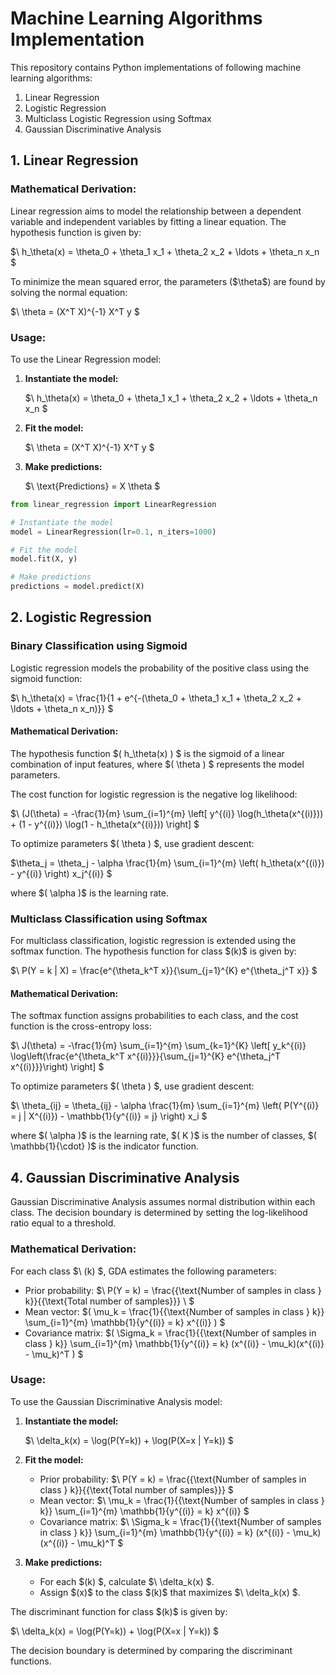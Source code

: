 # Machine Learning Algorithms Implementation

This repository contains Python implementations of following machine learning algorithms:

1. Linear Regression
2. Logistic Regression
3. Multiclass Logistic Regression using Softmax
4. Gaussian Discriminative Analysis

## 1. Linear Regression

### Mathematical Derivation:

Linear regression aims to model the relationship between a dependent variable and independent variables by fitting a linear equation. The hypothesis function is given by:

$\ h_\theta(x) = \theta_0 + \theta_1 x_1 + \theta_2 x_2 + \ldots + \theta_n x_n \$

To minimize the mean squared error, the parameters ($\theta\$) are found by solving the normal equation:

$\ \theta = (X^T X)^{-1} X^T y \$

### Usage:

To use the Linear Regression model:

1. **Instantiate the model:**

    $\ h_\theta(x) = \theta_0 + \theta_1 x_1 + \theta_2 x_2 + \ldots + \theta_n x_n \$

2. **Fit the model:**

    $\ \theta = (X^T X)^{-1} X^T y \$

3. **Make predictions:**

    $\ \text{Predictions} = X \theta \$

```python
from linear_regression import LinearRegression

# Instantiate the model
model = LinearRegression(lr=0.1, n_iters=1000)

# Fit the model
model.fit(X, y)

# Make predictions
predictions = model.predict(X)
```


## 2. Logistic Regression

### Binary Classification using Sigmoid

Logistic regression models the probability of the positive class using the sigmoid function:

$\ h_\theta(x) = \frac{1}{1 + e^{-(\theta_0 + \theta_1 x_1 + \theta_2 x_2 + \ldots + \theta_n x_n)}} \$

#### Mathematical Derivation:

The hypothesis function $\( h_\theta(x) \) \$ is the sigmoid of a linear combination of input features, where $\( \theta \) \$ represents the model parameters.

The cost function for logistic regression is the negative log likelihood:

$\ (J(\theta) = -\frac{1}{m} \sum_{i=1}^{m} \left[ y^{(i)} \log(h_\theta(x^{(i)})) + (1 - y^{(i)}) \log(1 - h_\theta(x^{(i)})) \right] \$

To optimize parameters $\( \theta \) \$, use gradient descent:

$\theta_j = \theta_j - \alpha \frac{1}{m} \sum_{i=1}^{m} \left( h_\theta(x^{(i)}) - y^{(i)} \right) x_j^{(i)} \$

where $\( \alpha \)\$ is the learning rate.


### Multiclass Classification using Softmax

For multiclass classification, logistic regression is extended using the softmax function. The hypothesis function for class $\(k\)\$ is given by:

$\ P(Y = k | X) = \frac{e^{\theta_k^T x}}{\sum_{j=1}^{K} e^{\theta_j^T x}} \$

#### Mathematical Derivation:

The softmax function assigns probabilities to each class, and the cost function is the cross-entropy loss:

$\ J(\theta) = -\frac{1}{m} \sum_{i=1}^{m} \sum_{k=1}^{K} \left[ y_k^{(i)} \log\left(\frac{e^{\theta_k^T x^{(i)}}}{\sum_{j=1}^{K} e^{\theta_j^T x^{(i)}}}\right) \right] \$

To optimize parameters $\( \theta \) \$, use gradient descent:

$\ \theta_{ij} = \theta_{ij} - \alpha \frac{1}{m} \sum_{i=1}^{m} \left( P(Y^{(i)} = j | X^{(i)}) - \mathbb{1}\{y^{(i)} = j\} \right) x_i \$

where $\( \alpha \)\$ is the learning rate, $\( K \)\$ is the number of classes, $\( \mathbb{1}\{\cdot\} \)\$ is the indicator function.

## 4. Gaussian Discriminative Analysis

Gaussian Discriminative Analysis assumes normal distribution within each class. The decision boundary is determined by setting the log-likelihood ratio equal to a threshold.

### Mathematical Derivation:

For each class $\ (k\) \$, GDA estimates the following parameters:

- Prior probability: $\ P(Y = k) = \frac{{\text{Number of samples in class } k}}{{\text{Total number of samples}}} \ \$
- Mean vector: $\( \mu_k = \frac{1}{{\text{Number of samples in class } k}} \sum_{i=1}^{m} \mathbb{1}\{y^{(i)} = k\} x^{(i)} \) \$
- Covariance matrix: $\( \Sigma_k = \frac{1}{{\text{Number of samples in class } k}} \sum_{i=1}^{m} \mathbb{1}\{y^{(i)} = k\} (x^{(i)} - \mu_k)(x^{(i)} - \mu_k)^T \) \$



### Usage:

To use the Gaussian Discriminative Analysis model:

1. **Instantiate the model:**

    $\ \delta_k(x) = \log(P(Y=k)) + \log(P(X=x | Y=k)) \$

2. **Fit the model:**

    - Prior probability: $\ P(Y = k) = \frac{{\text{Number of samples in class } k}}{{\text{Total number of samples}}} \$
    - Mean vector: $\ \mu_k = \frac{1}{{\text{Number of samples in class } k}} \sum_{i=1}^{m} \mathbb{1}\{y^{(i)} = k\} x^{(i)} \$
    - Covariance matrix: $\ \Sigma_k = \frac{1}{{\text{Number of samples in class } k}} \sum_{i=1}^{m} \mathbb{1}\{y^{(i)} = k\} (x^{(i)} - \mu_k)(x^{(i)} - \mu_k)^T \$

3. **Make predictions:**

    - For each $\(k\) \$, calculate $\ \delta_k(x) \$.
    - Assign $\(x\)\$ to the class $\(k\)\$ that maximizes $\ \delta_k(x) \$.

The discriminant function for class $\(k\)\$ is given by:

$\ \delta_k(x) = \log(P(Y=k)) + \log(P(X=x | Y=k)) \$

The decision boundary is determined by comparing the discriminant functions.



